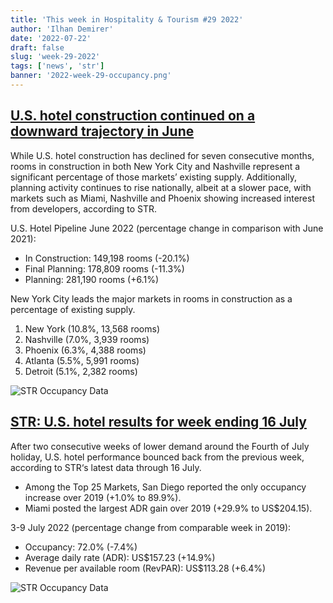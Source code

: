 ```yaml
---
title: 'This week in Hospitality & Tourism #29 2022'
author: 'Ilhan Demirer'
date: '2022-07-22'
draft: false
slug: 'week-29-2022'
tags: ['news', 'str']
banner: '2022-week-29-occupancy.png'
---
```


## [U.S. hotel construction continued on a downward trajectory in June](https://str.com/press-release/us-hotel-construction-continued-downward-trajectory-june)

While U.S. hotel construction has declined for seven consecutive months, rooms in construction in both New York City and Nashville represent a significant percentage of those markets’ existing supply. Additionally, planning activity continues to rise nationally, albeit at a slower pace, with markets such as Miami, Nashville and Phoenix showing increased interest from developers, according to STR.

U.S. Hotel Pipeline
June 2022 (percentage change in comparison with June 2021):

- In Construction: 149,198 rooms (-20.1%)
- Final Planning: 178,809 rooms (-11.3%)
- Planning: 281,190 rooms (+6.1%)

New York City leads the major markets in rooms in construction as a percentage of existing supply.

1. New York (10.8%, 13,568 rooms)
2. Nashville (7.0%, 3,939 rooms)
3. Phoenix (6.3%, 4,388 rooms)
4. Atlanta (5.5%, 5,991 rooms)
5. Detroit (5.1%, 2,382 rooms)

![STR Occupancy Data](/images/blogimages/2022-week-29-construction-pipeline.png)

## [STR: U.S. hotel results for week ending 16 July](https://str.com/press-release/str-us-hotel-results-week-ending-16-july)

After two consecutive weeks of lower demand around the Fourth of July holiday, U.S. hotel performance bounced back from the previous week, according to STR‘s latest data through 16 July.

- Among the Top 25 Markets, San Diego reported the only occupancy increase over 2019 (+1.0% to 89.9%).
- Miami posted the largest ADR gain over 2019 (+29.9% to US$204.15).

3-9 July 2022 (percentage change from comparable week in 2019):

- Occupancy: 72.0% (-7.4%)
- Average daily rate (ADR): US$157.23 (+14.9%)
- Revenue per available room (RevPAR): US$113.28 (+6.4%)

![STR Occupancy Data](/images/blogimages/2022-week-29-occupancy.png)
